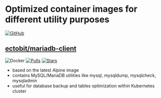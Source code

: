 # Optimized container images for different utility purposes

[![GitHub](https://img.shields.io/github/license/acim/go-reflex)](LICENSE)

## [ectobit/mariadb-client](https://hub.docker.com/repository/docker/ectobit/mariadb-client)

![Docker](https://github.com/ectobit/container-images/workflows/mariadb-client/badge.svg)
[![Pulls](https://img.shields.io/docker/pulls/ectobit/mariadb-client)](https://hub.docker.com/r/ectobit/mariadb-client)
[![Stars](https://img.shields.io/docker/stars/ectobit/mariadb-client)](https://hub.docker.com/r/ectobit/mariadb-client)

- based on the latest Alpine image
- contains MySQL/MariaDB utilities like mysql, mysqldump, mysqlcheck, mysqladmin
- useful for database backup and tables optimization within Kubernetes cluster
